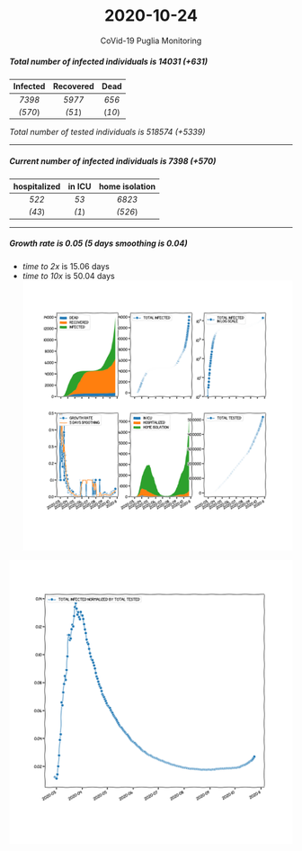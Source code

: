 <div align='center'>

# 2020-10-24
CoVid-19 Puglia Monitoring
</div>

##### Total number of infected individuals is 14031 (+631)
Infected | Recovered | Dead
:---: | :---: | :---:
*7398* | *5977* | *656*
*(570*) | *(51*) | (*10*)

*Total number of tested individuals is 518574 (+5339)*
***
##### Current number of infected individuals is 7398 (+570)
hospitalized | in ICU | home isolation
:---: | :---: | :---:
*522* |*53* |*6823*
*(43*) |*(1*) |*(526*)
***
##### Growth rate is 0.05 (5 days smoothing is 0.04)
- *time to 2x* is 15.06 days
- *time to 10x* is 50.04 days
![stats][stats]

![infected_normalized][infected_normalized]

[stats]: stats_Puglia.png
[infected_normalized]: infected_normalized_Puglia.png
